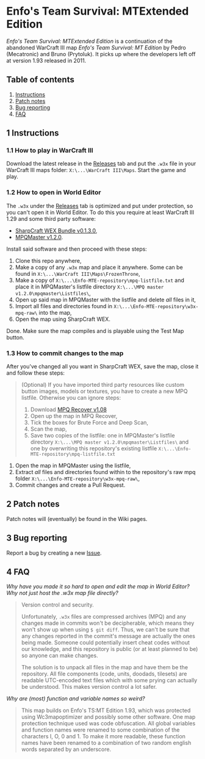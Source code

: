 # Enfo's Team Survival: MTExtended Edition

_Enfo's Team Survival: MTExtended Edition_ is a continuation of the abandoned WarCraft III map _Enfo's Team Survival: MT Edition_ by Pedro (Mecatronic) and Bruno (Prytoluk). It picks up where the developers left off at version 1.93 released in 2011.

## Table of contents

1.  [Instructions](#1-instructions)
2.  [Patch notes](#2-patch-notes)
3.  [Bug reporting](#3-bug-reporting)
4.  [FAQ](#4-faq)

## 1 Instructions

### 1.1 How to play in WarCraft III
Download the latest release in the [Releases](https://github.com/SimonMossmyr/Enfo-MTE/releases) tab and put the `.w3x` file in your WarCraft III maps folder: `X:\...\WarCraft III\Maps`. Start the game and play.

### 1.2 How to open in World Editor
The `.w3x` under the [Releases](https://github.com/SimonMossmyr/Enfo-MTE/releases) tab is optimized and put under protection, so you can't open it in World Editor. To do this you require at least WarCraft III 1.29 and some third party software:

- [SharpCraft WEX Bundle v0.1.3.0](https://www.hiveworkshop.com/threads/sharpcraft-world-editor-extended-bundle.292127/),
- [MPQMaster v1.2.0](https://www.hiveworkshop.com/threads/mpq-master-v1-2-0.62935/).

Install said software and then proceed with these steps:

1. Clone this repo anywhere,
2. Make a copy of any `.w3x` map and place it anywhere. Some can be found in `X:\...\WarCraft III\Maps\FrozenThrone`,
3. Make a copy of `X:\...\Enfo-MTE-repository\mpq-listfile.txt` and place it in MPQMaster's listfile directory `X:\...\MPQ master v1.2.0\mpqmaster\Listfiles\`,
4. Open up said map in MPQMaster with the listfile and delete _all_ files in it,
5. Import all files and directories found in `X:\...\Enfo-MTE-repository\w3x-mpq-raw\` into the map,
6. Open the map using SharpCraft WEX.

Done. Make sure the map compiles and is playable using the Test Map button.

### 1.3 How to commit changes to the map
After you've changed all you want in SharpCraft WEX, save the map, close it and follow these steps:

> (Optional) If you have imported third party resources like custom button images, models or textures, you have to create a new MPQ listfile. Otherwise you can ignore steps:
>
> 1. Download [MPQ Recover v1.08](https://www.hiveworkshop.com/threads/mpq-recover-v1-08.249643/)
> 2. Open up the map in MPQ Recover,
> 3. Tick the boxes for Brute Force and Deep Scan,
> 4. Scan the map,
> 5. Save two copies of the listfile: one in MPQMaster's listfile directory `X:\...\MPQ master v1.2.0\mpqmaster\Listfiles\` and one by overwriting this repository's existing listfile `X:\...\Enfo-MTE-repository\mpq-listfile.txt`

1. Open the map in MPQMaster using the listfile,
2. Extract _all_ files and directories found within to the repository's raw mpq folder `X:\...\Enfo-MTE-repository\w3x-mpq-raw\`,
3. Commit changes and create a Pull Request.

## 2 Patch notes
Patch notes will (eventually) be found in the Wiki pages.

## 3 Bug reporting
Report a bug by creating a new [Issue](https://github.com/SimonMossmyr/Enfo-MTE/issues).

## 4 FAQ
_Why have you made it so hard to open and edit the map in World Editor? Why not just host the .w3x map file directly?_

> Version control and security. 
>
> Unfortunately, `.w3x` files are compressed archives (MPQ) and any changes made in commits won't be decipherable, which means they won't show up when using `$ git diff`. Thus, we can't be sure that any changes reported in the commit's message are actually the ones being made. Someone could potentially insert cheat codes without our knowledge, and this repository is public (or at least planned to be) so anyone can make changes. 
>
> The solution is to unpack all files in the map and have them be the repository. All file components (code, units, doodads, tilesets) are readable UTC-encoded text files which with some prying can actually be understood. This makes version control a lot safer.

_Why are (most) function and variable names so weird?_

> This map builds on Enfo's TS:MT Edition 1.93, which was protected using Wc3mapoptimizer and possibly some other software. One map protection technique used was code obfuscation. All global variables and function names were renamed to some combination of the characters I, O, 0 and 1. To make it more readable, these function names have been renamed to a combination of two random english words separated by an underscore.
